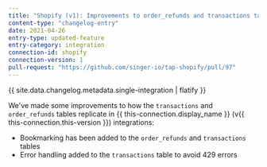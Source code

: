 ```yaml
---
title: "Shopify (v1): Improvements to order_refunds and transactions tables"
content-type: "changelog-entry"
date: 2021-04-26
entry-type: updated-feature
entry-category: integration
connection-id: shopify
connection-version: 1
pull-request: "https://github.com/singer-io/tap-shopify/pull/97"
---
```

{{ site.data.changelog.metadata.single-integration | flatify }}

We've made some improvements to how the `transactions` and `order_refunds` tables replicate in {{ this-connection.display_name }} (v{{ this-connection.this-version }}) integrations:

- Bookmarking has been added to the `order_refunds` and `transactions` tables
- Error handling added to the `transactions` table to avoid 429 errors